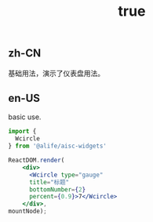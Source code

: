 ﻿---
order: 6
title:
  zh-CN: 仪表盘
  en-US: Basic
---

## zh-CN

基础用法，演示了仪表盘用法。

## en-US

basic use.


````jsx
import {
  Wcircle
} from '@alife/aisc-widgets'

ReactDOM.render(
    <div>
      <Wcircle type="gauge" 
      title="标题"
      bottomNumber={2} 
      percent={0.9}>7</Wcircle>
    </div>,
mountNode);
````
